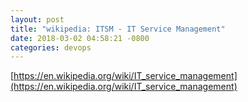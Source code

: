 ```yaml
---
layout: post
title: "wikipedia: ITSM - IT Service Management"
date: 2018-03-02 04:58:21 -0800
categories: devops
---
```

[https://en.wikipedia.org/wiki/IT_service_management](https://en.wikipedia.org/wiki/IT_service_management)
